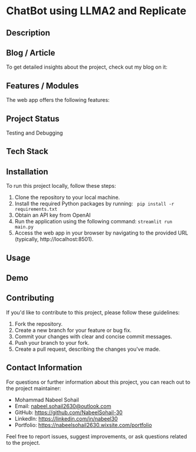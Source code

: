 # ChatBot using LLMA2 and Replicate

## Description

## Blog / Article

To get detailed insights about the project, check out my blog on it:

## Features / Modules

The web app offers the following features:

## Project Status

Testing and Debugging

## Tech Stack

## Installation

To run this project locally, follow these steps:

1. Clone the repository to your local machine.
2. Install the required Python packages by running:
   ` pip install -r requirements.txt`
3. Obtain an API key from OpenAI
4. Run the application using the following command:
   `streamlit run  main.py`
5. Access the web app in your browser by navigating to the provided URL (typically, http://localhost:8501).

## Usage

## Demo

## Contributing

If you'd like to contribute to this project, please follow these guidelines:

1. Fork the repository.
2. Create a new branch for your feature or bug fix.
3. Commit your changes with clear and concise commit messages.
4. Push your branch to your fork.
5. Create a pull request, describing the changes you've made.

## Contact Information

For questions or further information about this project, you can reach out to the project maintainer:

- Mohammad Nabeel Sohail
- Email: nabeel.sohail2630@outlook.com
- GitHub: https://github.com/NabeelSohail-30
- LinkedIn: https://linkedin.com/in/nabeel30
- Portfolio: https://nabeelsohail2630.wixsite.com/portfolio

Feel free to report issues, suggest improvements, or ask questions related to the project.
